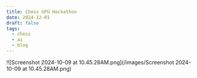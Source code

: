 ```yaml
---
title: Chess GPU Hackathon
date: 2024-12-01
draft: false
tags:
  - chess
  - ai
  - blog
---
```

!![Screenshot 2024-10-09 at 10.45.28AM.png](/images/Screenshot 2024-10-09 at 10.45.28AM.png)